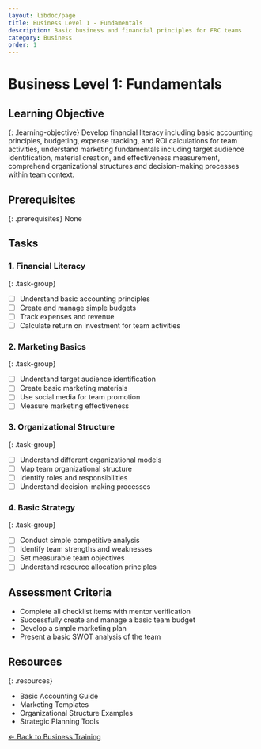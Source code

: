 ```yaml
---
layout: libdoc/page
title: Business Level 1 - Fundamentals
description: Basic business and financial principles for FRC teams
category: Business
order: 1
---
```


# Business Level 1: Fundamentals

## Learning Objective
{: .learning-objective}
Develop financial literacy including basic accounting principles, budgeting, expense tracking, and ROI calculations for team activities, understand marketing fundamentals including target audience identification, material creation, and effectiveness measurement, comprehend organizational structures and decision-making processes within team context.

## Prerequisites
{: .prerequisites}
None

## Tasks

### 1. Financial Literacy
{: .task-group}
- [ ] Understand basic accounting principles
- [ ] Create and manage simple budgets
- [ ] Track expenses and revenue
- [ ] Calculate return on investment for team activities

### 2. Marketing Basics
{: .task-group}
- [ ] Understand target audience identification
- [ ] Create basic marketing materials
- [ ] Use social media for team promotion
- [ ] Measure marketing effectiveness

### 3. Organizational Structure
{: .task-group}
- [ ] Understand different organizational models
- [ ] Map team organizational structure
- [ ] Identify roles and responsibilities
- [ ] Understand decision-making processes

### 4. Basic Strategy
{: .task-group}
- [ ] Conduct simple competitive analysis
- [ ] Identify team strengths and weaknesses
- [ ] Set measurable team objectives
- [ ] Understand resource allocation principles

## Assessment Criteria
- Complete all checklist items with mentor verification
- Successfully create and manage a basic team budget
- Develop a simple marketing plan
- Present a basic SWOT analysis of the team

## Resources
{: .resources}
- Basic Accounting Guide
- Marketing Templates
- Organizational Structure Examples
- Strategic Planning Tools

[← Back to Business Training](../)